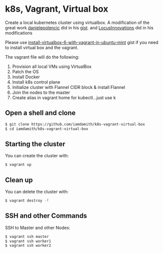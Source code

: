 # k8s, Vagrant, Virtual box

Create a local kubernetes cluster using virtualbox. A modification of the great work [danielepolencic](https://github.com/danielepolencic) did in his [gist](https://gist.github.com/danielepolencic/ef4ddb763fd9a18bf2f1eaaa2e337544). and [LocusInnovations](https://github.com/LocusInnovations/k8s-vagrant-virtualbox) did in his modifications

Please use [install-virtualbox-6-with-vagrant-in-ubuntu-mint](https://gist.github.com/iamdamith/c853014dc8321b6355a3289a3f2ba0f6) gist if you need to install virtual box and the vagrant.


The vagrant file will do the following:
1.  Provision all local VMs using VirtualBox
2.  Patch the OS
3.  Install Docker
4.  Install k8s control plane
5.  Initialize cluster with Flannel CIDR block & install Flannel
6.  Join the nodes to the master
7.  Create alias in vagrant home for kubectl...just use k



## Open a shell and clone

```bash
$ git clone https://github.com/iamdamith/k8s-vagrant-virtual-box
$ cd iamdamith/k8s-vagrant-virtual-box
```

## Starting the cluster

You can create the cluster with:

```bash
$ vagrant up
```

## Clean up

You can delete the cluster with:

```bash
$ vagrant destroy -f
```

## SSH and other Commands

SSH to Master and other Nodes:

```bash
$ vagrant ssh master
$ vagrant ssh worker1
$ vagrant ssh worker2
```
